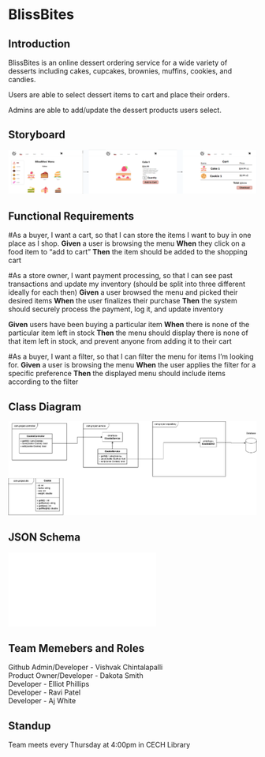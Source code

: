 # BlissBites

## Introduction
BlissBites is an online dessert ordering service for a wide variety of desserts including cakes, cupcakes, brownies, muffins, cookies, and candies.

Users are able to select dessert items to cart and place their orders.

Admins are able to add/update the dessert products users select.

## Storyboard

![Wireframe for BlissBites](StoryBoard.png)

## Functional Requirements
#As a buyer, I want a cart, so that I can store the items I want to buy in one place as I shop.
<b>Given</b> a user is browsing the menu
<b>When</b> they click on a food item to “add to cart”
<b>Then</b> the item should be added to the shopping cart

#As a store owner, I want payment processing, so that I can see past transactions and update my inventory
(should be split into three different ideally for each then)
<b>Given</b> a user browsed the menu and picked their desired items
<b>When</b> the user finalizes their purchase
<b>Then</b> the system should securely process the payment, log it, and update inventory

<b>Given</b> users have been buying a particular item
<b>When</b> there is none of the particular item left in stock
<b>Then</b> the menu should display there is none of that item left in stock, and prevent anyone from adding it to their cart

#As a buyer, I want a filter, so that I can filter the menu for items I’m looking for.
<b>Given</b> a user is browsing the menu
<b>When</b> the user applies the filter for a specific preference
<b>Then</b> the displayed menu should include items according to the filter

## Class Diagram
![UML Diagram for BlissBites](UML.png)

## JSON Schema
![JSON Schema](JSONSchema.txt)

## Team Memebers and Roles
Github Admin/Developer - Vishvak Chintalapalli\
Product Owner/Developer - Dakota Smith\
Developer - Elliot Phillips\
Developer - Ravi Patel\
Developer - Aj White

## Standup
Team meets every Thursday at 4:00pm in CECH Library
